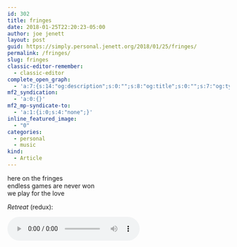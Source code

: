```yaml
---
id: 302
title: fringes
date: 2018-01-25T22:20:23-05:00
author: joe jenett
layout: post
guid: https://simply.personal.jenett.org/2018/01/25/fringes/
permalink: /fringes/
slug: fringes
classic-editor-remember:
  - classic-editor
complete_open_graph:
  - 'a:7:{s:14:"og:description";s:0:"";s:8:"og:title";s:0:"";s:7:"og:type";s:0:"";s:12:"twitter:card";s:7:"summary";s:15:"twitter:creator";s:0:"";s:19:"twitter:description";s:0:"";s:8:"og:image";s:0:"";}'
mf2_syndication:
  - 'a:0:{}'
mf2_mp-syndicate-to:
  - 'a:1:{i:0;s:4:"none";}'
inline_featured_image:
  - "0"
categories:
  - personal
  - music
kind:
  - Article
---
```

here on the fringes  
endless games are never won  
we play for the love

_Retreat_ (redux): 

<audio controls="controls"><source src="../media/retreat.mp3" type="audio/mp3" /></audio>